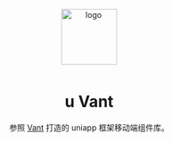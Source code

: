 <p align="center">
    <img alt="logo" src="https://img.yzcdn.cn/vant/logo.png" width="100" style="margin-bottom: 10px;">
</p>

<h1 align="center">u Vant</h1>

<p align="center">参照 <a href="https://github.com/youzan/vant">Vant</a> 打造的 uniapp 框架移动端组件库。</p>
